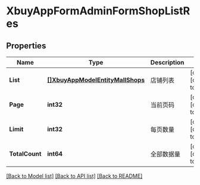 # XbuyAppFormAdminFormShopListRes

## Properties
Name | Type | Description | Notes
------------ | ------------- | ------------- | -------------
**List** | [**[]XbuyAppModelEntityMallShops**](xbuy.app.model.entity.MallShops.md) | 店铺列表 | [optional] [default to null]
**Page** | **int32** | 当前页码 | [optional] [default to 1]
**Limit** | **int32** | 每页数量 | [optional] [default to 10]
**TotalCount** | **int64** | 全部数据量 | [optional] [default to null]

[[Back to Model list]](../README.md#documentation-for-models) [[Back to API list]](../README.md#documentation-for-api-endpoints) [[Back to README]](../README.md)

